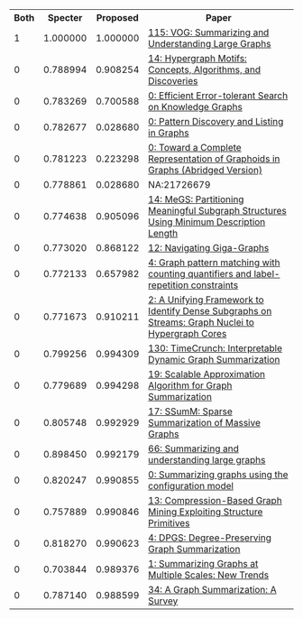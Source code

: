 <html><table><tr>
<th>Both</th>
<th>Specter</th>
<th>Proposed</th>
<th>Paper</th>
</tr>
<tr>
<td>1</td>
<td>1.000000</td>
<td>1.000000</td>
<td><a href="https://www.semanticscholar.org/paper/7c57d4ff9ce63d8810a571398ee4f791509af171">115: VOG: Summarizing and Understanding Large Graphs</a></td>
</tr>
<tr>
<td>0</td>
<td>0.788994</td>
<td>0.908254</td>
<td><a href="https://www.semanticscholar.org/paper/9fe27be4eaf2e10df8239d5be9589bd83de20b5b">14: Hypergraph Motifs: Concepts, Algorithms, and Discoveries</a></td>
</tr>
<tr>
<td>0</td>
<td>0.783269</td>
<td>0.700588</td>
<td><a href="https://www.semanticscholar.org/paper/223796a46137095cde6c363652a6fbb8b0d3fce5">0: Efficient Error-tolerant Search on Knowledge Graphs</a></td>
</tr>
<tr>
<td>0</td>
<td>0.782677</td>
<td>0.028680</td>
<td><a href="https://www.semanticscholar.org/paper/bb94cc7290b17d280106dc1d76c1849d1439a229">0: Pattern Discovery and Listing in Graphs</a></td>
</tr>
<tr>
<td>0</td>
<td>0.781223</td>
<td>0.223298</td>
<td><a href="https://www.semanticscholar.org/paper/37003cee52b05f0aa970734f2a5d10bb95d98cd2">0: Toward a Complete Representation of Graphoids in Graphs (Abridged Version)</a></td>
</tr>
<tr>
<td>0</td>
<td>0.778861</td>
<td>0.028680</td>
<td>NA:21726679</td>
</tr>
<tr>
<td>0</td>
<td>0.774638</td>
<td>0.905096</td>
<td><a href="https://www.semanticscholar.org/paper/163e18787a21b341422efc17c1f16f6c852b9d68">14: MeGS: Partitioning Meaningful Subgraph Structures Using Minimum Description Length</a></td>
</tr>
<tr>
<td>0</td>
<td>0.773020</td>
<td>0.868122</td>
<td><a href="https://www.semanticscholar.org/paper/bfe61cd960d2499a76c368a64136e39cc124040d">12: Navigating Giga-Graphs</a></td>
</tr>
<tr>
<td>0</td>
<td>0.772133</td>
<td>0.657982</td>
<td><a href="https://www.semanticscholar.org/paper/eb1f960d5f6dded5df48d6be3e62e52320a997f7">4: Graph pattern matching with counting quantifiers and label-repetition constraints</a></td>
</tr>
<tr>
<td>0</td>
<td>0.771673</td>
<td>0.910211</td>
<td><a href="https://www.semanticscholar.org/paper/1ca5e096b383efb5e76a0175e653644c9a5fe2ec">2: A Unifying Framework to Identify Dense Subgraphs on Streams: Graph Nuclei to Hypergraph Cores</a></td>
</tr>
<tr>
<td>0</td>
<td>0.799256</td>
<td>0.994309</td>
<td><a href="https://www.semanticscholar.org/paper/3974bfabec9d760c3eff4542247bd8fe82aea494">130: TimeCrunch: Interpretable Dynamic Graph Summarization</a></td>
</tr>
<tr>
<td>0</td>
<td>0.779689</td>
<td>0.994298</td>
<td><a href="https://www.semanticscholar.org/paper/227e966c3be25f4ec41541f93fac37e94eda6515">19: Scalable Approximation Algorithm for Graph Summarization</a></td>
</tr>
<tr>
<td>0</td>
<td>0.805748</td>
<td>0.992929</td>
<td><a href="https://www.semanticscholar.org/paper/50e107ed7026084db2da06e9f7a74e6508372944">17: SSumM: Sparse Summarization of Massive Graphs</a></td>
</tr>
<tr>
<td>0</td>
<td>0.898450</td>
<td>0.992179</td>
<td><a href="https://www.semanticscholar.org/paper/ad54d2d6c5f464bb6b578e11b5ce905e3760d7e2">66: Summarizing and understanding large graphs</a></td>
</tr>
<tr>
<td>0</td>
<td>0.820247</td>
<td>0.990855</td>
<td><a href="https://www.semanticscholar.org/paper/34a7a7471c8c17a9b6c48d7a8adae3b754a1d3f1">0: Summarizing graphs using the configuration model</a></td>
</tr>
<tr>
<td>0</td>
<td>0.757889</td>
<td>0.990846</td>
<td><a href="https://www.semanticscholar.org/paper/bf050a62c35a5003e27e3e66a86b37fe897cfca2">13: Compression-Based Graph Mining Exploiting Structure Primitives</a></td>
</tr>
<tr>
<td>0</td>
<td>0.818270</td>
<td>0.990623</td>
<td><a href="https://www.semanticscholar.org/paper/753536106b48487380c8486793b2f327d055c263">4: DPGS: Degree-Preserving Graph Summarization</a></td>
</tr>
<tr>
<td>0</td>
<td>0.703844</td>
<td>0.989376</td>
<td><a href="https://www.semanticscholar.org/paper/19300aff1439f395c86d2ea5483ac95bd443c401">1: Summarizing Graphs at Multiple Scales: New Trends</a></td>
</tr>
<tr>
<td>0</td>
<td>0.787140</td>
<td>0.988599</td>
<td><a href="https://www.semanticscholar.org/paper/62c95eb8ccc24aa83202af8a04516594fbc645e9">34: A Graph Summarization: A Survey</a></td>
</tr>
</table></html>
